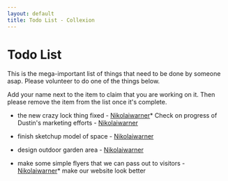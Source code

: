 ```yaml
---
layout: default
title: Todo List - Collexion
---
```


# Todo List

This is the mega-important list of things that need to be done by someone asap. Please volunteer to do one of the things below.

Add your name next to the item to claim that you are working on it. Then please remove the item from the list once it's complete.



* the new crazy lock thing fixed - 
[Nikolaiwarner](user:nikolaiwarner)* Check on progress of Dustin's marketing efforts - 
[Nikolaiwarner](user:nikolaiwarner)

* finish sketchup model of space - 
[Nikolaiwarner](user:nikolaiwarner)

* design outdoor garden area - 
[Nikolaiwarner](user:nikolaiwarner)

* make some simple flyers that we can pass out to visitors - 
[Nikolaiwarner](user:nikolaiwarner)* make our website look better